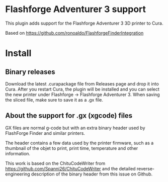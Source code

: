 # Flashforge Adventurer 3 support

This plugin adds support for the Flashforge Adventurer 3 3D printer to Cura.

Based on https://github.com/ronoaldo/FlashforgeFinderIntegration

# Install

## Binary releases

Download the latest .curapackage file from Releases page and drop it into Cura.
After you restart Cura, the plugin will be installed and you can select the new printer under Flashforge -> Flashforge Adventurer 3.
When saving the sliced file, make sure to save it as a .gx file.

## About the support for .gx (xgcode) files

GX files are normal g-code but with an extra binary header used
by FlashForge Finder and similar printers.

The header contains a few data used by the printer firmware, such as
a thumbnail of the objet to print, print time, temperature and other
information.

This work is based on the ChituCodeWriter from https://github.com/Spanni26/ChituCodeWriter
and the detailed reverse-engineering description of the binary header
from this issue on Github.
